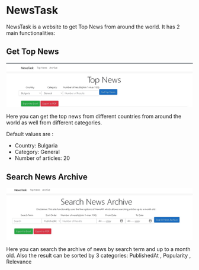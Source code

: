 # NewsTask


NewsTask is a website to get Top News from around the world.
It has 2 main functionalities:

  ## Get Top News

![](img/TopNews.jpg)

Here you can get the top news from different countries from around the world as well from different categories.

Default values are :
- Country: Bulgaria
- Category: General
- Number of articles: 20

## Search News Archive

![](img/SearchArchive.jpg)

Here you can search the archive of news by search term and up to a month old.
Also the result can be sorted by 3 categories: PublishedAt , Popularity , Relevance